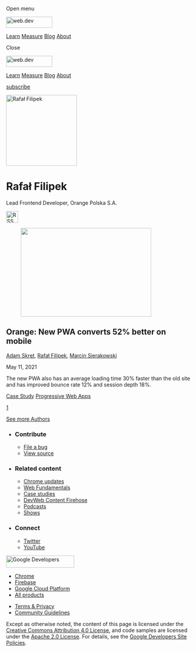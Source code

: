 <span class="w-tooltip w-tooltip--left">Open menu</span>

<a href="/" class="gc-analytics-event header-default__logo-link"><img src="/images/lockup.svg" alt="web.dev" class="header-default__logo" width="125" height="30" /></a>

<a href="/learn/" class="gc-analytics-event header-default__link">Learn</a> <a href="/measure/" class="gc-analytics-event header-default__link">Measure</a> <a href="/blog/" class="gc-analytics-event header-default__link">Blog</a> <a href="/about/" class="gc-analytics-event header-default__link">About</a>

<span class="w-tooltip">Close</span>

<a href="/" class="gc-analytics-event"><img src="/images/lockup.svg" alt="web.dev" class="drawer-default__logo" width="125" height="30" /></a>

<a href="/learn/" class="gc-analytics-event drawer-default__link">Learn</a> <a href="/measure/" class="gc-analytics-event drawer-default__link">Measure</a> <a href="/blog/" class="gc-analytics-event drawer-default__link">Blog</a> <a href="/about/" class="gc-analytics-event drawer-default__link">About</a>

<a href="/newsletter/" class="gc-analytics-event w-actions__fab w-actions__fab--subscribe"><span>subscribe</span></a>

<img src="https://web-dev.imgix.net/image/BrQidfK9jaQyIHwdw91aVpkPiib2/hpg1RLMvmCAx9V7d0vVv.jpg?auto=format" alt="Rafał Filipek" class="w-author-page__image" sizes="(min-width: 481px) 192px, 128px" srcset="https://web-dev.imgix.net/image/BrQidfK9jaQyIHwdw91aVpkPiib2/hpg1RLMvmCAx9V7d0vVv.jpg?auto=format&amp;w=128 128w, https://web-dev.imgix.net/image/BrQidfK9jaQyIHwdw91aVpkPiib2/hpg1RLMvmCAx9V7d0vVv.jpg?auto=format&amp;w=146 146w, https://web-dev.imgix.net/image/BrQidfK9jaQyIHwdw91aVpkPiib2/hpg1RLMvmCAx9V7d0vVv.jpg?auto=format&amp;w=166 166w, https://web-dev.imgix.net/image/BrQidfK9jaQyIHwdw91aVpkPiib2/hpg1RLMvmCAx9V7d0vVv.jpg?auto=format&amp;w=190 190w, https://web-dev.imgix.net/image/BrQidfK9jaQyIHwdw91aVpkPiib2/hpg1RLMvmCAx9V7d0vVv.jpg?auto=format&amp;w=216 216w, https://web-dev.imgix.net/image/BrQidfK9jaQyIHwdw91aVpkPiib2/hpg1RLMvmCAx9V7d0vVv.jpg?auto=format&amp;w=246 246w, https://web-dev.imgix.net/image/BrQidfK9jaQyIHwdw91aVpkPiib2/hpg1RLMvmCAx9V7d0vVv.jpg?auto=format&amp;w=281 281w, https://web-dev.imgix.net/image/BrQidfK9jaQyIHwdw91aVpkPiib2/hpg1RLMvmCAx9V7d0vVv.jpg?auto=format&amp;w=320 320w, https://web-dev.imgix.net/image/BrQidfK9jaQyIHwdw91aVpkPiib2/hpg1RLMvmCAx9V7d0vVv.jpg?auto=format&amp;w=365 365w, https://web-dev.imgix.net/image/BrQidfK9jaQyIHwdw91aVpkPiib2/hpg1RLMvmCAx9V7d0vVv.jpg?auto=format&amp;w=384 384w" width="192" height="192" />

# Rafał Filipek

Lead Frontend Developer, Orange Polska S.A.

<a href="/authors/rafałfilipek/feed.xml" class="w-author-page__link"><img src="/images/icons/rss.svg" alt="RSS Feed" class="w-author-page__icon" width="32" height="32" /></a>

<a href="/orange/" class="w-card-base__link"></a>

<figure><img src="https://web-dev.imgix.net/image/BrQidfK9jaQyIHwdw91aVpkPiib2/IXZcW61ju9WcwmmTbhZT.jpg?auto=format&amp;fit=crop&amp;h=240&amp;w=354" class="w-card-base__image" sizes="(min-width: 354px) 354px, calc(100vw - 48px)" srcset="https://web-dev.imgix.net/image/BrQidfK9jaQyIHwdw91aVpkPiib2/IXZcW61ju9WcwmmTbhZT.jpg?fit=crop&amp;h=240&amp;w=354&amp;auto=format&amp;dpr=1&amp;q=75, https://web-dev.imgix.net/image/BrQidfK9jaQyIHwdw91aVpkPiib2/IXZcW61ju9WcwmmTbhZT.jpg?fit=crop&amp;h=240&amp;w=354&amp;auto=format&amp;dpr=2&amp;q=50 2x, https://web-dev.imgix.net/image/BrQidfK9jaQyIHwdw91aVpkPiib2/IXZcW61ju9WcwmmTbhZT.jpg?fit=crop&amp;h=240&amp;w=354&amp;auto=format&amp;dpr=3&amp;q=35 3x, https://web-dev.imgix.net/image/BrQidfK9jaQyIHwdw91aVpkPiib2/IXZcW61ju9WcwmmTbhZT.jpg?fit=crop&amp;h=240&amp;w=354&amp;auto=format&amp;dpr=4&amp;q=23 4x, https://web-dev.imgix.net/image/BrQidfK9jaQyIHwdw91aVpkPiib2/IXZcW61ju9WcwmmTbhZT.jpg?fit=crop&amp;h=240&amp;w=354&amp;auto=format&amp;dpr=5&amp;q=20 5x" width="354" height="240" /></figure>

<a href="/orange/" class="w-card-base__link"></a>

## Orange: New PWA converts 52% better on mobile

<span class="w-author__name"><a href="/authors/adamskret/" class="w-author__name-link">Adam Skręt</a>, <a href="/authors/rafałfilipek/" class="w-author__name-link">Rafał Filipek</a>, <a href="/authors/marcinsierakowski/" class="w-author__name-link">Marcin Sierakowski</a></span>

May 11, 2021

<a href="/orange/" class="w-card-base__link"></a>

The new PWA also has an average loading time 30% faster than the old site and has improved bounce rate 12% and session depth 18%.

<a href="/tags/case-study/" class="w-chip">Case Study</a> <a href="/tags/progressive-web-apps/" class="w-chip">Progressive Web Apps</a>

<a href="/authors/rafałfilipek/" class="w-pagination__link w-pagination__link--active">1</a>

<a href="/authors" class="w-button">See more Authors</a>

- ### Contribute

  - <a href="https://github.com/GoogleChrome/web.dev/issues/new?assignees=&amp;labels=bug&amp;template=bug_report.md&amp;title=" class="w-footer__linkbox-link">File a bug</a>
  - <a href="https://github.com/googlechrome/web.dev" class="w-footer__linkbox-link">View source</a>

- ### Related content

  - <a href="https://blog.chromium.org/" class="w-footer__linkbox-link">Chrome updates</a>
  - <a href="https://developers.google.com/web/" class="w-footer__linkbox-link">Web Fundamentals</a>
  - <a href="https://developers.google.com/web/showcase/" class="w-footer__linkbox-link">Case studies</a>
  - <a href="https://devwebfeed.appspot.com/" class="w-footer__linkbox-link">DevWeb Content Firehose</a>
  - <a href="/podcasts/" class="w-footer__linkbox-link">Podcasts</a>
  - <a href="/shows/" class="w-footer__linkbox-link">Shows</a>

- ### Connect

  - <a href="https://www.twitter.com/ChromiumDev" class="w-footer__linkbox-link">Twitter</a>
  - <a href="https://www.youtube.com/user/ChromeDevelopers" class="w-footer__linkbox-link">YouTube</a>

<a href="https://developers.google.com/" class="w-footer__utility-logo-link"><img src="/images/lockup-color.png" alt="Google Developers" class="w-footer__utility-logo" width="185" height="33" /></a>

- <a href="https://developer.chrome.com/" class="w-footer__utility-link">Chrome</a>
- <a href="https://firebase.google.com/" class="w-footer__utility-link">Firebase</a>
- <a href="https://cloud.google.com/" class="w-footer__utility-link">Google Cloud Platform</a>
- <a href="https://developers.google.com/products" class="w-footer__utility-link">All products</a>

<!-- -->

- <a href="https://policies.google.com/" class="w-footer__utility-link">Terms &amp; Privacy</a>
- <a href="/community-guidelines/" class="w-footer__utility-link">Community Guidelines</a>

Except as otherwise noted, the content of this page is licensed under the [Creative Commons Attribution 4.0 License](https://creativecommons.org/licenses/by/4.0/), and code samples are licensed under the [Apache 2.0 License](https://www.apache.org/licenses/LICENSE-2.0). For details, see the [Google Developers Site Policies](https://developers.google.com/terms/site-policies).

